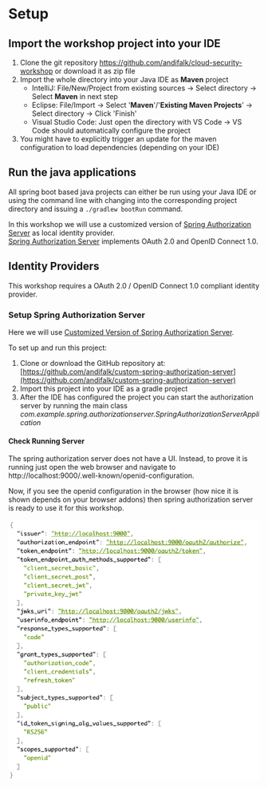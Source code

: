 # Setup

## Import the workshop project into your IDE

1. Clone the git repository https://github.com/andifalk/cloud-security-workshop or download it as zip file
2. Import the whole directory into your Java IDE as __Maven__ project
   * IntelliJ: File/New/Project from existing sources -> Select directory -> Select __Maven__ in next step
   * Eclipse: File/Import -> Select '__Maven__'/'__Existing Maven Projects__' -> Select directory -> Click 'Finish'
   * Visual Studio Code: Just open the directory with VS Code -> VS Code should automatically configure the project
3. You might have to explicitly trigger an update for the maven configuration to load dependencies (depending on your IDE)

## Run the java applications

All spring boot based java projects can either be run using your Java IDE or using the command line
with changing into the corresponding project directory and issuing a `./gradlew bootRun` command.

In this workshop we will use a customized version of [Spring Authorization Server](https://github.com/spring-projects/spring-authorization-server) as local identity provider.  
[Spring Authorization Server](https://github.com/spring-projects/spring-authorization-server) implements OAuth 2.0 and OpenID Connect 1.0.

## Identity Providers

This workshop requires a OAuth 2.0 / OpenID Connect 1.0 compliant identity provider.

### Setup Spring Authorization Server

Here we will use [Customized Version of Spring Authorization Server](https://github.com/andifalk/custom-spring-authorization-server).

To set up and run this project:

1. Clone or download the GitHub repository at: [https://github.com/andifalk/custom-spring-authorization-server](https://github.com/andifalk/custom-spring-authorization-server)
2. Import this project into your IDE as a gradle project
3. After the IDE has configured the project you can start the authorization server by running the main class _com.example.spring.authorizationserver.SpringAuthorizationServerApplication_

#### Check Running Server

The spring authorization server does not have a UI. Instead, to prove it is running just open the web browser and navigate to http://localhost:9000/.well-known/openid-configuration.

Now, if you see the openid configuration in the browser (how nice it is shown depends on your browser addons) then spring authorization server is ready to use it for this workshop.

![Openid Configuration](images/openid_config.png)

